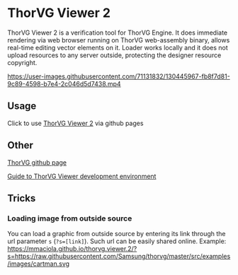 # ThorVG Viewer 2

ThorVG Viewer 2 is a verification tool for ThorVG Engine. It does immediate rendering via web browser running on ThorVG web-assembly binary, allows real-time editing vector elements on it. Loader works locally and it does not upload resources to any server outside, protecting the designer resource copyright.

https://user-images.githubusercontent.com/71131832/130445967-fb8f7d81-9c89-4598-b7e4-2c046d5d7438.mp4

## Usage
Click to use [ThorVG Viewer 2](https://mmaciola.github.io/thorvg.viewer.2/) via github pages

## Other
[ThorVG github page](https://github.com/Samsung/thorvg)

[Guide to ThorVG Viewer development environment](https://github.com/Samsung/thorvg/wiki/Guide-to-ThorVG-Viewer-development-environment)

## Tricks
### Loading image from outside source
You can load a graphic from outside source by entering its link through the url parameter `s` (`?s=[link]`). Such url can be easily shared online. Example:
https://mmaciola.github.io/thorvg.viewer.2/?s=https://raw.githubusercontent.com/Samsung/thorvg/master/src/examples/images/cartman.svg
